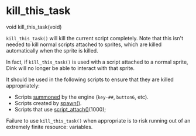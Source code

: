 # kill_this_task

<Prototype>void kill_this_task(void)</Prototype>

`kill_this_task()` will kill the current script completely. Note that this isn't needed to kill normal scripts attached to sprites, which are killed automatically when the sprite is killed.

In fact, if `kill_this_task()` is used with a script attached to a normal sprite, Dink will no longer be able to interact with that sprite.

It should be used in the following scripts to ensure that they are killed appropriately:

- Scripts [summoned](../guide/scripts.md#summoning) by the engine (`key-##`, `button6`, etc).
- Scripts created by [spawn()](./spawn.md).
- Scripts that use [script_attach()](./script-attach.md)(1000);

Failure to use `kill_this_task()` when appropriate is to risk running out of an extremely finite resource: variables.
